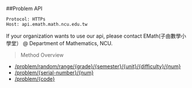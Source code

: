 ##Problem API
```
Protocol: HTTPs
Host: api.emath.math.ncu.edu.tw
```
If your organization wants to use our api, please contact EMath(子由數學小學堂） @ Department of Mathematics, NCU.

> Method Overview

- [/problem/random/range/{grade}/{semester}/{unit}/{difficulty}/{num}](https://github.com/ncuemath/emathAPI-Document/blob/master/problem/rangedRandom.md)  
- [/problem/{serial-number}/{num}](https://github.com/ncuemath/emathAPI-Document/blob/master/problem/serialRandom.md)  
- [/problem/{code}](https://github.com/ncuemath/emathAPI-Document/blob/master/problem/content.md)  

